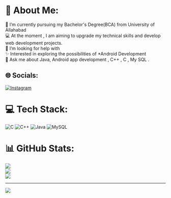 # 💫 About Me:
🔭 I’m currently  pursuing my Bachelor's Degree(BCA) from University of Allahabad<br>💻 At the moment , I am aiming to upgrade my technical skills and develop web development projects.<br>🤝 I’m looking for help with<br>✨ Interested in exploring the possibilities of *Android Development<br>💬 Ask me about Java, Android app development , C++ , C , My SQL .<br>


## 🌐 Socials:
[![Instagram](https://img.shields.io/badge/Instagram-%23E4405F.svg?logo=Instagram&logoColor=white)](https://instagram.com/_07_shipra) 

# 💻 Tech Stack:
![C](https://img.shields.io/badge/c-%2300599C.svg?style=flat-square&logo=c&logoColor=white) ![C++](https://img.shields.io/badge/c++-%2300599C.svg?style=flat-square&logo=c%2B%2B&logoColor=white) ![Java](https://img.shields.io/badge/java-%23ED8B00.svg?style=flat-square&logo=java&logoColor=white) ![MySQL](https://img.shields.io/badge/mysql-%2300f.svg?style=flat-square&logo=mysql&logoColor=white)
# 📊 GitHub Stats:
![](https://github-readme-stats.vercel.app/api?username=Shipra53&theme=radical&hide_border=false&include_all_commits=false&count_private=false)<br/>
![](https://github-readme-streak-stats.herokuapp.com/?user=Shipra53&theme=radical&hide_border=false)<br/>
![](https://github-readme-stats.vercel.app/api/top-langs/?username=Shipra53&theme=radical&hide_border=false&include_all_commits=false&count_private=false&layout=compact)

---
[![](https://visitcount.itsvg.in/api?id=Shipra53&icon=4&color=5)](https://visitcount.itsvg.in)

<!-- Proudly created with GPRM ( https://gprm.itsvg.in ) -->
